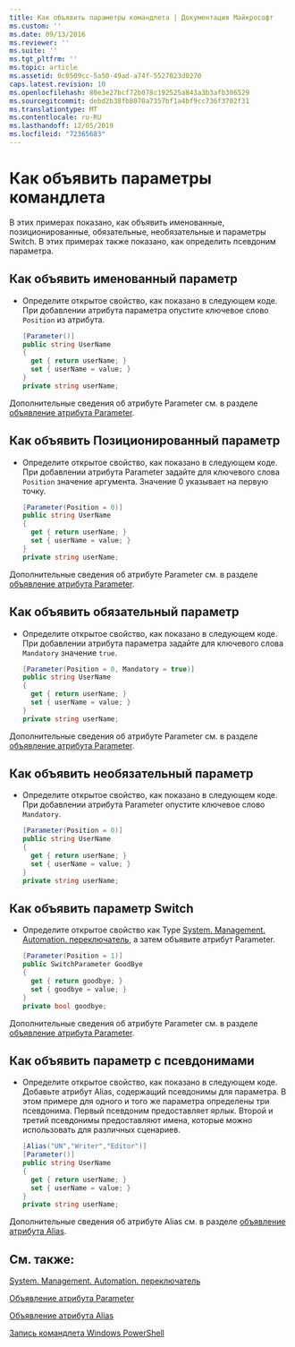 ```yaml
---
title: Как объявить параметры командлета | Документация Майкрософт
ms.custom: ''
ms.date: 09/13/2016
ms.reviewer: ''
ms.suite: ''
ms.tgt_pltfrm: ''
ms.topic: article
ms.assetid: 0c0509cc-5a50-49ad-a74f-5527023d0270
caps.latest.revision: 10
ms.openlocfilehash: 80e3e27bcf72b078c192525a843a3b3afb306529
ms.sourcegitcommit: debd2b38fb8070a7357bf1a4bf9cc736f3702f31
ms.translationtype: MT
ms.contentlocale: ru-RU
ms.lasthandoff: 12/05/2019
ms.locfileid: "72365683"
---
```

# <a name="how-to-declare-cmdlet-parameters"></a>Как объявить параметры командлета

В этих примерах показано, как объявить именованные, позиционированные, обязательные, необязательные и параметры Switch. В этих примерах также показано, как определить псевдоним параметра.

## <a name="how-to-declare-a-named-parameter"></a>Как объявить именованный параметр

- Определите открытое свойство, как показано в следующем коде. При добавлении атрибута параметра опустите ключевое слово `Position` из атрибута.

    ```csharp
    [Parameter()]
    public string UserName
    {
      get { return userName; }
      set { userName = value; }
    }
    private string userName;
    ```

Дополнительные сведения об атрибуте Parameter см. в разделе [объявление атрибута Parameter](./parameter-attribute-declaration.md).

## <a name="how-to-declare-a-positional-parameter"></a>Как объявить Позиционированный параметр

- Определите открытое свойство, как показано в следующем коде. При добавлении атрибута Parameter задайте для ключевого слова `Position` значение аргумента. Значение 0 указывает на первую точку.

    ```csharp
    [Parameter(Position = 0)]
    public string UserName
    {
      get { return userName; }
      set { userName = value; }
    }
    private string userName;
    ```

Дополнительные сведения об атрибуте Parameter см. в разделе [объявление атрибута Parameter](./parameter-attribute-declaration.md).

## <a name="how-to-declare-a-mandatory-parameter"></a>Как объявить обязательный параметр

- Определите открытое свойство, как показано в следующем коде. При добавлении атрибута параметра задайте для ключевого слова `Mandatory` значение `true`.

    ```csharp
    [Parameter(Position = 0, Mandatory = true)]
    public string UserName
    {
      get { return userName; }
      set { userName = value; }
    }
    private string userName;
    ```

Дополнительные сведения об атрибуте Parameter см. в разделе [объявление атрибута Parameter](./parameter-attribute-declaration.md).

## <a name="how-to-declare-an-optional-parameter"></a>Как объявить необязательный параметр

- Определите открытое свойство, как показано в следующем коде. При добавлении атрибута Parameter опустите ключевое слово `Mandatory`.

    ```csharp
    [Parameter(Position = 0)]
    public string UserName
    {
      get { return userName; }
      set { userName = value; }
    }
    private string userName;
    ```

## <a name="how-to-declare-a-switch-parameter"></a>Как объявить параметр Switch

- Определите открытое свойство как Type [System. Management. Automation. переключатель](/dotnet/api/System.Management.Automation.SwitchParameter), а затем объявите атрибут Parameter.

    ```csharp
    [Parameter(Position = 1)]
    public SwitchParameter GoodBye
    {
      get { return goodbye; }
      set { goodbye = value; }
    }
    private bool goodbye;
    ```

Дополнительные сведения об атрибуте Parameter см. в разделе [объявление атрибута Parameter](./parameter-attribute-declaration.md).

## <a name="how-to-declare-a-parameter-with-aliases"></a>Как объявить параметр с псевдонимами

- Определите открытое свойство, как показано в следующем коде. Добавьте атрибут Alias, содержащий псевдонимы для параметра. В этом примере для одного и того же параметра определены три псевдонима. Первый псевдоним предоставляет ярлык. Второй и третий псевдонимы предоставляют имена, которые можно использовать для различных сценариев.

    ```csharp
    [Alias("UN","Writer","Editor")]
    [Parameter()]
    public string UserName
    {
      get { return userName; }
      set { userName = value; }
    }
    private string userName;
    ```

Дополнительные сведения об атрибуте Alias см. в разделе [объявление атрибута Alias](./alias-attribute-declaration.md).

## <a name="see-also"></a>См. также:

[System. Management. Automation. переключатель](/dotnet/api/System.Management.Automation.SwitchParameter)

[Объявление атрибута Parameter](./parameter-attribute-declaration.md)

[Объявление атрибута Alias](./alias-attribute-declaration.md)

[Запись командлета Windows PowerShell](./writing-a-windows-powershell-cmdlet.md)
